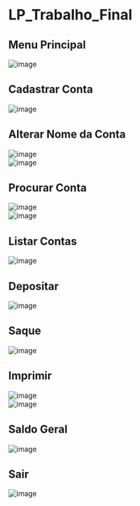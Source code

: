 # LP_Trabalho_Final

## Menu Principal
![image](https://user-images.githubusercontent.com/75835535/204941503-04a47d1e-b23a-45f3-ac05-681e7cb2bd5b.png)

## Cadastrar Conta
![image](https://user-images.githubusercontent.com/75835535/204941635-f2b9852a-19af-4c47-85df-ca35194a185c.png)<br>

## Alterar Nome da Conta
![image](https://user-images.githubusercontent.com/75835535/204941826-46dd71ab-6502-479c-bcc1-90c655200899.png)<br>
![image](https://user-images.githubusercontent.com/75835535/204941881-d7b73112-5bf4-4f21-b6dc-8b66f263a409.png)<br>

## Procurar Conta
![image](https://user-images.githubusercontent.com/75835535/204941914-767947f9-3330-4247-9adb-bddcbb73f258.png)<br>
![image](https://user-images.githubusercontent.com/75835535/204941949-c39a5a50-fd87-43c7-8adf-be4596bf1a64.png)<br>

## Listar Contas
![image](https://user-images.githubusercontent.com/75835535/204942176-e04d16b5-806a-4ec1-b47c-f4c1f79b49a8.png)<br>

## Depositar
![image](https://user-images.githubusercontent.com/75835535/204942287-6abdb263-3232-4fa5-a047-0257ccf35b6f.png)<br>

## Saque
![image](https://user-images.githubusercontent.com/75835535/204942570-a69bae7d-cfe9-4c88-9771-4032a6d59018.png)<br>

## Imprimir
![image](https://user-images.githubusercontent.com/75835535/204942611-3738fb84-0822-4978-938b-2941c29625df.png)<br>
![image](https://user-images.githubusercontent.com/75835535/204942633-9f9988c4-1d4e-46b2-b3c1-8a0ac4195161.png)<br>
## Saldo Geral
![image](https://user-images.githubusercontent.com/75835535/204942768-980e93d2-bf98-4361-8c36-b3de61038666.png)
## Sair
![image](https://user-images.githubusercontent.com/75835535/204942794-418f632b-927b-4abb-b375-e29b639a3a05.png)




